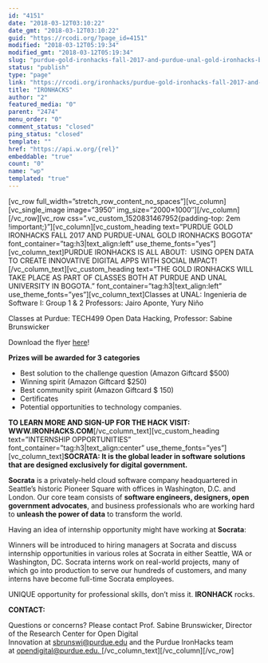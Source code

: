 ```yaml
---
id: "4151"
date: "2018-03-12T03:10:22"
date_gmt: "2018-03-12T03:10:22"
guid: "https://rcodi.org/?page_id=4151"
modified: "2018-03-12T05:19:34"
modified_gmt: "2018-03-12T05:19:34"
slug: "purdue-gold-ironhacks-fall-2017-and-purdue-unal-gold-ironhacks-bogota"
status: "publish"
type: "page"
link: "https://rcodi.org/ironhacks/purdue-gold-ironhacks-fall-2017-and-purdue-unal-gold-ironhacks-bogota/"
title: "IRONHACKS"
author: "2"
featured_media: "0"
parent: "2474"
menu_order: "0"
comment_status: "closed"
ping_status: "closed"
template: ""
href: "https://api.w.org/{rel}"
embeddable: "true"
count: "0"
name: "wp"
templated: "true"
---
```

[vc_row full_width=&#x201D;stretch_row_content_no_spaces&#x201D;][vc_column][vc_single_image image=&#x201D;3950&#x2033; img_size=&#x201D;2000&#xD7;1000&#x2033;][/vc_column][/vc_row][vc_row css=&#x201D;.vc_custom_1520831467952{padding-top: 2em !important;}&#x201D;][vc_column][vc_custom_heading text=&#x201D;PURDUE GOLD IRONHACKS FALL 2017 AND PURDUE-UNAL GOLD IRONHACKS BOGOTA&#x201D; font_container=&#x201D;tag:h3|text_align:left&#x201D; use_theme_fonts=&#x201D;yes&#x201D;][vc_column_text]PURDUE IRONHACKS IS ALL ABOUT: &#xA0;USING OPEN DATA TO CREATE INNOVATIVE DIGITAL APPS WITH SOCIAL IMPACT![/vc_column_text][vc_custom_heading text=&#x201D;THE GOLD IRONHACKS WILL TAKE PLACE AS PART OF CLASSES BOTH AT PURDUE AND UNAL UNIVERSITY IN BOGOTA.&#x201D; font_container=&#x201D;tag:h3|text_align:left&#x201D; use_theme_fonts=&#x201D;yes&#x201D;][vc_column_text]Classes at UNAL: Ingenieria de Software I: Group 1 & 2&#xA0;Professors: Jairo Aponte, Yury Ni&#xF1;o

Classes at Purdue: TECH499 Open Data Hacking, Professor: Sabine Brunswicker

Download the flyer&#xA0;[here](https://www.purdue.edu/opendigital/wp-content/uploads/2017/01/Fa2017-IronHacks-flyer.final_.pdf)!

**Prizes will be awarded for 3 categories&#xA0;**

- Best solution to the challenge question (Amazon Giftcard $500)
- Winning spirit (Amazon Giftcard $250)
- Best community spirit (Amazon Giftcard $ 150)
- Certificates
- Potential opportunities to technology companies.

**TO LEARN MORE AND SIGN-UP FOR THE HACK VISIT: WWW.IRONHACKS.COM**[/vc_column_text][vc_custom_heading text=&#x201D;INTERNSHIP OPPORTUNITIES&#x201D; font_container=&#x201D;tag:h3|text_align:center&#x201D; use_theme_fonts=&#x201D;yes&#x201D;][vc_column_text]**SOCRATA: It is the global leader in software solutions that are designed exclusively for digital government.**

**Socrata**&#xA0;is a privately-held cloud software company headquartered in Seattle&#x2019;s historic Pioneer Square with offices in Washington, D.C. and London. Our core team consists of&#xA0;**software engineers, designers, open government advocates**, and business professionals who are working hard to&#xA0;**unleash the power of data**&#xA0;to transform the world.

Having an idea of internship opportunity might have working at&#xA0;**Socrata**:

Winners will be introduced to hiring managers at Socrata and discuss internship opportunities in various roles at Socrata in either Seattle, WA or Washington, DC. Socrata interns work on real-world projects, many of which go into production to serve our hundreds of customers, and many interns have become full-time Socrata employees.

UNIQUE opportunity for professional skills, don&#x2019;t miss it.&#xA0;**IRONHACK**&#xA0;rocks.

**CONTACT:**

Questions or concerns? Please contact Prof. Sabine Brunswicker, Director of the Research Center for Open Digital Innovation&#xA0;at&#xA0;[sbrunswi@purdue.edu](mailto:sbrunswi@purdue.edu)&#xA0;and the Purdue IronHacks team at&#xA0;[opendigital@purdue.edu.&#xA0;](mailto:opendigital@purdue.edu)[/vc_column_text][/vc_column][/vc_row]